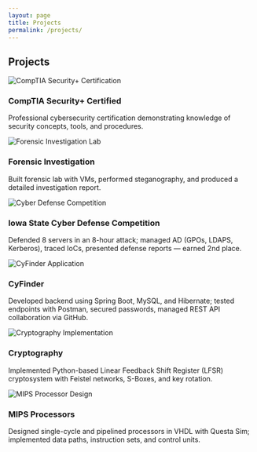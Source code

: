 ```yaml
---
layout: page
title: Projects
permalink: /projects/
---
```


## Projects

<div class="projects-grid">
  <div class="project-card">
    <div class="project-image">
      <img src="/assets/images/security-plus.jpg" alt="CompTIA Security+ Certification" />
    </div>
    <div class="project-content">
      <h3>CompTIA Security+ Certified</h3>
      <p>Professional cybersecurity certification demonstrating knowledge of security concepts, tools, and procedures.</p>
    </div>
  </div>

  <div class="project-card">
    <div class="project-image">
      <img src="/assets/images/forensic-lab.jpg" alt="Forensic Investigation Lab" />
    </div>
    <div class="project-content">
      <h3>Forensic Investigation</h3>
      <p>Built forensic lab with VMs, performed steganography, and produced a detailed investigation report.</p>
    </div>
  </div>

  <div class="project-card">
    <div class="project-image">
      <img src="/assets/images/cyber-defense.jpg" alt="Cyber Defense Competition" />
    </div>
    <div class="project-content">
      <h3>Iowa State Cyber Defense Competition</h3>
      <p>Defended 8 servers in an 8-hour attack; managed AD (GPOs, LDAPS, Kerberos), traced IoCs, presented defense reports — earned 2nd place.</p>
    </div>
  </div>

  <div class="project-card">
    <div class="project-image">
      <img src="/assets/images/cyfinder.jpg" alt="CyFinder Application" />
    </div>
    <div class="project-content">
      <h3>CyFinder</h3>
      <p>Developed backend using Spring Boot, MySQL, and Hibernate; tested endpoints with Postman, secured passwords, managed REST API collaboration via GitHub.</p>
    </div>
  </div>

  <div class="project-card">
    <div class="project-image">
      <img src="/assets/images/cryptography.jpg" alt="Cryptography Implementation" />
    </div>
    <div class="project-content">
      <h3>Cryptography</h3>
      <p>Implemented Python-based Linear Feedback Shift Register (LFSR) cryptosystem with Feistel networks, S-Boxes, and key rotation.</p>
    </div>
  </div>

  <div class="project-card">
    <div class="project-image">
      <img src="/assets/images/mips-processor.jpg" alt="MIPS Processor Design" />
    </div>
    <div class="project-content">
      <h3>MIPS Processors</h3>
      <p>Designed single-cycle and pipelined processors in VHDL with Questa Sim; implemented data paths, instruction sets, and control units.</p>
    </div>
  </div>
</div>


